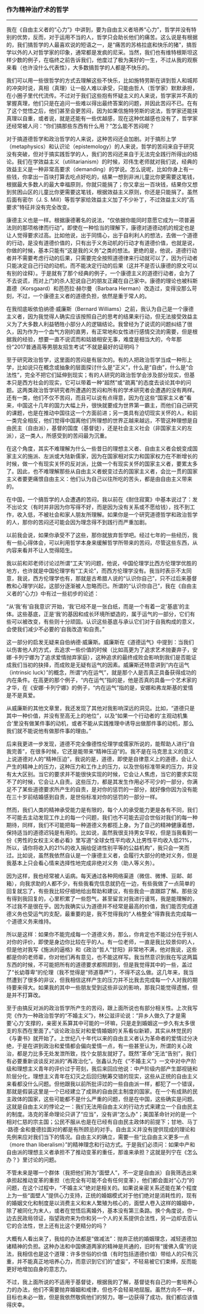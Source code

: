<h3>作为精神治疗术的哲学</h3>
<hr>

我在《自由主义者的“心力”》中讲到，要为自由主义者培养“心力”，哲学并没有特别的优势，反而，对于运用不当的人，哲学只会助长他们的痛苦。这么说是有根据的，我们搞哲学的人最喜欢说的短语之一，是“痛苦的苏格拉底和快乐的猪”，搞哲学以外的人对哲学家的印象，通常都是发疯的尼采。当然，我们也有维特根斯坦这样少数的例子，在临终之前告诉我们，他度过了极为美好的一生，不过从我的观察来看（也许没什么代表性），大多数搞哲学的人都是不快乐的。

我们可以用一些很哲学的方式去理解这些不快乐，比如施特劳斯在讲到哲人和城邦的冲突时说，真相（真理）让一般人难以承受，只能由哲人（哲学家）默默承担，在小圈子里代代流传。不过对于我们这些抱有怀疑主义的人来说，哲学家并不真的掌握真理，他们只是在追问一些难以得出最终答案的问题，并因此苦闷不已。在有了这个觉悟之后，他们甚至会更苦闷，因为如果信施特劳斯的说法，哲学家还能挟真理以自重，或者说，就是还能有一些优越感，现在这种优越感也没有了，哲学家还经常被人问：“你们搞那些东西有什么用？”怎么能不苦闷呢？

对于搞道德哲学和政治哲学的人来说，这种苦闷还会加剧。对于搞形上学（metaphysics）和认识论（epistemology）的人来说，哲学的苦闷来自于研究没有突破，但对于搞实践哲学的人，我们的苦闷还来自于无法完全践行所得出的结论。我们在学效益主义（utilitarianism）的时候，邓伟生老师就对我们说，经典的效益主义是一种非常高要求（demanding）的学说。怎么说呢，比如你身上有一些钱，你拿出一百块打算去吃点好吃的，结果一想到非洲儿童比你更需要这笔钱，根据最大多数人的最大幸福原则，你就只能捐了；你又拿出一百块钱，结果你又想到贫困山区的儿童比你更需要这笔钱，根据效益主义原则，你还是只能捐了。虽然后面有密尔（J. S. Mill）等哲学家给效益主义加了不少补丁，不过效益主义的“高要求”特征并没有完全改变。

康德主义也是一样。根据康德著名的说法，“仅依据你能同时意愿它成为一项普遍法则的那项格律而行动”。即使在一种恰当的理解下，康德对道德动机的规定也是让人觉得要求过高。比如他说，出于同情心，出于自利利人的想法，去做一个道德的行动，是没有道德价值的，只有出于义务动机的行动才有道德价值，也就是说，你做的时候，基本只能有“这是我的义务”之类的想法。更绝的是，他说，道德行动者并不需要考虑行动的后果，只需要完全按照道德律来行动就可以了，因为行动者只能决定自己行动的动机，而不能决定行动的后果（这并不是否认康德的原文可以有别的诠释）。于是就有了那个经典的例子，一个康德主义的道德行动者，会为了不去说谎，而对上门的杀人犯说自己的朋友正藏在自己家中。康德的理论也被科斯嘉德（Korsgaard）和芭芭拉·赫尔曼（Barbara Herman）改造过，变得没那么苛刻，不过，一个康德主义者的道德负担，依然是重于常人的。

在我彻底皈依伯纳德·威廉斯（Bernard Williams）之前，我认为自己是一个康德主义者，因为我觉得人确实应该按照自己的思考的结果来行动，但无法接受效益主义为了大多数人利益牺牲小部分人的逻辑结论。我曾经为了说谎的问题纠结了很久，因为作为一个血气方刚的直男，有正常地和女性进行感情交流的需要，但是根据我的经验，想要一直不说谎而和姑娘相安无事，难度是相当大的，今年那份“2017普通高等男朋友招生考试”不就是最好的证明吗？

至于研究政治哲学，这里面的苦闷是有层次的。有的人把政治哲学当成一种形上学，比如说只在概念或抽象的层面探讨什么是“正义”，什么是“自由”，什么是“合法性”，完全不把它们延伸到现实；有的人研究的政治哲学会涉及部分现实，但基本只是西方社会的现实，它可以带着一种“超然”或“疏离”的态度去谈论其中的问题。这两类政治哲学研究者所遭遇的苦闷和所有的学术研究者会遭遇的没有两样。还有一类，他们不仅不苦闷，而且可以说有点得意，因为在这些“国家主义者”看来，中国这十几年的国力大幅上升，很快就要成为世界第一霸主，而他们自己研究的课题，也是在推动中国往这一个方面前进；另一类具有迫切现实关怀的人，和前一类完全相反，他们觉得中国离他们所理想的世界正越来越远，不管这种理想是自由民主（自由派），基督的国度（基督徒），还是社会主义社会（非国家主义的左派），这一类人，所感受到的苦闷最为沉重。

在这个角度，其实不难理解为什么一些昔日的理想主义者、自由主义者会蜕变成国家主义的施派、左派或大陆新儒家，因为在国家相对实力和国家权力在不断增长的时候，做一个有现实关怀的反对派，比做一个有现实关怀的国家主义者，要累太多了。因此，也不难理解那些从自由主义者蜕变过去的国家主义者，会比一贯的国家主义者要更痛恨自由主义：他们认为自己以往所吃的苦头，都是由自由主义带来的。

在中国，一个搞哲学的人会遭遇的苦闷，我以前在《耐住寂寞》中基本说过了：发不出论文（有时并非因为你写得不好，而是因为没有关系或不愿给钱），找不到工作，收入低，不被社会和家人朋友所理解。如果你是一个研究道德哲学和政治哲学的人，那你的苦闷还可能会因为理念得不到践行而严重加剧。

以前我会说，如果你承受不了这些，那你就放弃哲学吧。经过七年的一些经历，我有一些心得体会，可以利用哲学本身来缓解哲学所带来的苦闷，尽管这些东西，从内容来看并不让人觉得陌生。

我以前和邓老师讨论过所谓“工夫”的问题，他说，中国伦理学比西方伦理学优胜的地方，也许就是中国伦理学有“工夫论”，而西方伦理学没有。我当时表示不太同意，我说，西方伦理学也有，那就是古希腊人说的“认识你自己”，只不过后来基督教和心理学兴起，这部分逐渐被人忽略而已。所谓的“认识你自己”，我在《自由主义者的“心力》中有过一些初步的论述：

“从‘我’有‘自我意识’开始，‘我’已经不是一张白纸，而是一个有着一定‘基底’的主体。这些基底，正是‘我’的基因和成长环境所塑造的，属于运气的一部分，它们有些可以被改变，有些则十分顽固。认识这些基底与承认它们对于自我构成的意义，会使我们减少不必要的‘自我改造’和自责。”

这一部分的启发无疑来自伯纳德·威廉斯。威廉斯在《道德运气》中提到：当我们以伤害他人的方式，去追求一些价值的时候（比如高更为了追求艺术抛妻弃子，安娜·卡列宁娜为了追求爱情抛弃家庭），这种追求的最终成败会影响到我们是否能证成我们当初的抉择，而成败是无疑有运气的因素。威廉斯还特意讲到“内在运气（intrinsic luck）”的概念，所谓“内在运气”，就是那个人是否真正具备获得成功的内在条件。在高更的那个例子，“内在运气”指的是，他是否真的具备一个艺术家的才华，在《安娜·卡列宁娜》的例子，“内在运气”指的是，安娜和弗龙斯基的爱情是不是真爱。

从威廉斯的其他文章里，我还发现了其他对我影响深远的洞见。比如，“道德只是其中一种价值，并没有至高无上的地位”，以及“如果一个行动者的‘主观动机集合’里没有做某件事的动机，或者不能从实践推理中诱导出做那件事的动机，那么我们就不能说他有做那件事的理由。”

后来我更进一步发现，道德不完全像德性伦理学或儒家所说的，能帮助人进行“自我完善”，在很多时候，它还是能带来“精神压迫”的。我不是在马克思主义的意义上说道德对人的“精神压迫”，我说的是，道德，即使是自律意义上的道德，会让人产生的精神上的压力，这种压力和工作上的压力，以及世俗标准带来的压力，并没有太大区别。当它的要求并不能很快实现的时候，它会让人焦虑，当它的要求实现不了的时候，它会让人自责。这些压力，都是其发生作用必不可少的一部分，你满足不了某些道德要求所产生的自责，是对你的惩罚的一部分，就好像你因为没有能在三十岁前结婚感到自责，是世俗标准对你的惩罚的一部分一样。

然而，我们人类的精神承受能力是有限的，每个人的承受能力更是各有不同，我们不可能去主动发现工作上的每一个问题，我们也不可能去迎合世俗对我们的每一种期待，同样，我们不可能把每一种道德义务都揽上身。为了自己的精神健康着想，保持适当的道德迟钝是有用的。比如说，虽然我很支持男女平权，但是当我看到一份《男性的女权主义者必看》里写道“全球女性平均收入比男性平均收入低21%，所以，请你将收入的21%的收入捐给促进性别平等的公益机构”，我只会一笑而过。比如说，虽然我依然自认是一个康德主义者，会履行大部分的绝对义务，但是我基本上只会看心情来选择性地完成非绝对义务（助人等义务）。

因为这样，我也经常被人诟病。每天通过各种网络渠道（微信、微博、豆邮、邮箱），向我求助的人都不少，有些我看完信息就扔在一边，有些我做了一点简单的回复就忘了，有些我比较仔细地给出帮助和建议，有些我会一直跟踪了解。那些没有得到我回复的，心里积累了一些怨气，甚至留言对我进行谩骂，我是能理解的，不过我不是很在乎。因为我确实认为道德并不经常是最高的价值，我们能否完成道德义务也受运气的支配，最重要的是，我不觉得我的“人格整全”得靠我去完成每一个道德义务来维持。

所以是这样：如果你不能完成每一个道德义务，那么，你肯定也不能过分在乎别人对你的评价，即使是身边你比较在乎的人。有一位老师，一直是我比较景仰的人，但是他对我写《施派的逼格》和《政治“哲人”甘阳》非常地不满，他对我说，这些都是你的老师辈，你对他们再有意见，也不能这样写。我当然意识到我在写这两篇东西的时候，不可能把所有的道德要求都照顾到，但是我觉得其中的一些，盖过了“长幼尊卑”的伦理（我不觉得是“师道尊严”），不得不这么做。这几年来，我当然遭到了很多的非议，但我相信这样产生的压力并不比我去完成每一个人对我的期待要来得大。如果我的其中一些朋友受到这些非议的影响，那我只能觉得遗憾，但是并不打算改。

至于由搞反对派的政治哲学所产生的苦闷，跟上面所说也有部分相关性。上次我写完《作为一种政治哲学的“不婚主义”》，林公滋评论说：“异乡人做久了才是需要‘心力’支撑的，亲密关系算其中可能的一环嘛，只是走到婚姻这一步久有太多很支的东西在里面了。”谈论政治反对和爱情婚姻的关系看似新颖，其实从林觉民的《与妻书》就开始了。上世纪八十年代以来的自由主义者认为革命者的爱情过分决绝，于是在讲到政治和爱情都会偏向爱情一点，有一些甚至认为，所谓的关心政治，都是力比多无处发泄所致，找个女朋友就好了。既然“革命”无法“告别”，我们有必要重新谈谈反对派的“再政治化”。张鑫认为在《“不婚主义”》一文中对中产阶级和理想主义青年的评价过于苛刻，我后来回应他说：中产阶级内部产生鄙视链和阶层分化，理想主义青年在幻灭之后回归觥筹交错的现实，这些从正统的自由主义来看都没什么问题。但他跟我以前所批评过的一些自由派一样，都犯了一个错误，那就是假装这里是一个已经建立了成熟的自由民主制度的国家。在一个有成熟的民主政体的国家，这些可能都不是什么严重的问题，但是在中国，这些确实是问题。这就是自由主义的悖论之一：我们无法用自由主义的行动方式来建立一个自由民主的制度。洛克的革命理论只讲了“应当”，没有讲“怎么办”；美国革命针对的是一个相对仁慈的宗主国；公民不服从也是在已经有自由民主政体的前提下；甘地、马丁·路德·金和曼德拉面对的都是有所顾忌的对手。自由主义并没有提供现成的理论和先例来应对我们当下的情况。自由主义的确立，需要一些“比自由主义更多一点（more than liberalism）”的精神理念和行动方式。于是我们必须问：如果中产和自由派的理想主义者承担不了推动变革的重任，那谁来承担？这就是列宁在《怎么办？》里讨论的问题。

不管未来是哪一个群体（我把他们称为“面壁人”，不一定是自由派）自我筛选出来承担起推动变革的重担（也完全有可能不会有任何变革），他们都会面对“心力”的问题，在这个过程中，“不婚主义”绝对是相关的。如果说亲密关系还能在某个程度上为一些“面壁人”提供心力支持，正统的婚姻模式对于他们绝对是消耗性的，现有的婚姻文化和制度是以消费主义和末人繁殖为核心的，面壁人卷入这样的婚姻中，除了被同化为末人，或者在觉悟后离婚外，基本没有第三条路。换个角度说，你一边去民政局领证，指望政府来为你和另一个人的关系提供合法性，另一边却去否认它的合法性，世上还有比这个更精分的吗？

大概有人看出来了，我给的办法都是“做减法”：抛弃正统的婚姻理念，减轻道德加诸精神的负担。这种办法和中国佛道两家的精神是共通的，旧时有“援佛入儒”的说法，我相信也是这个道理：许多世俗的价值（有时包括道德价值）带给人的只有沉重，并不能真正地培养心力，而意识到它们的“虚妄”，不轻易被它们束缚，反而能更好地增加自身的意志力。

不过，我上面所说的不适用于基督徒，根据我的了解，基督徒有自己的一套培养心力的办法，他们不需要抛弃婚姻和戒律，但也不会轻易地屈服。虽然方向不一样，目标也未必一致，但是我依然敬佩他们的努力。哪一边获得了成功，我们都应该值得庆幸。
